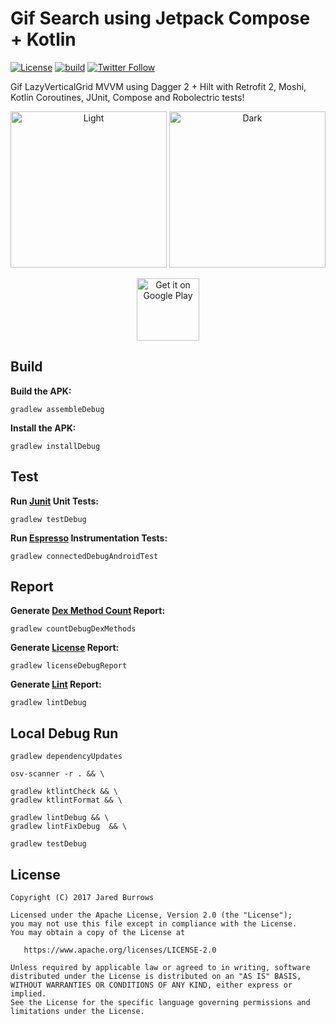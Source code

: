 # Gif Search using Jetpack Compose + Kotlin

[![License](https://img.shields.io/badge/License-Apache%202.0-blue.svg)](https://www.apache.org/licenses/LICENSE-2.0)
[![build](https://github.com/jaredsburrows/android-gif-search/actions/workflows/build.yml/badge.svg)](https://github.com/jaredsburrows/android-gif-search/actions/workflows/build.yml)
[![Twitter Follow](https://img.shields.io/twitter/follow/jaredsburrows.svg?style=social)](https://twitter.com/jaredsburrows)


Gif LazyVerticalGrid MVVM using Dagger 2 + Hilt with Retrofit 2, Moshi, Kotlin Coroutines,
JUnit, Compose and Robolectric tests!

<p align="center">
  <a href="https://i.imgur.com/FldABUz.png" target="_blank"><img src="https://i.imgur.com/FldABUz.png" width="250px" alt="Light"/></a>
  <a href="https://i.imgur.com/gqhJIqh.png" target="_blank"><img src="https://i.imgur.com/gqhJIqh.png" width="250px" alt="Dark"/></a>
</p>

<p align="center">
  <a href="https://play.google.com/store/apps/details?id=com.burrowsapps.gif.search"><img src="https://play.google.com/intl/en_us/badges/static/images/badges/en_badge_web_generic.png" alt="Get it on Google Play" height="100"/></a>
</p>

## Build

**Build the APK:**

```shell
gradlew assembleDebug
```

**Install the APK:**

```shell
gradlew installDebug
```

## Test

**Run [Junit](https://junit.org/junit4/) Unit Tests:**

```shell
gradlew testDebug
```

**Run [Espresso](https://developer.android.com/training/testing/ui-testing/espresso-testing.html)
Instrumentation Tests:**

```shell
gradlew connectedDebugAndroidTest
```

## Report

**Generate [Dex Method Count](https://github.com/KeepSafe/dexcount-gradle-plugin) Report:**

```shell
gradlew countDebugDexMethods
```

**Generate [License](https://github.com/jaredsburrows/gradle-license-plugin) Report:**

```shell
gradlew licenseDebugReport
```

**Generate [Lint](https://developer.android.com/tools/help/lint.html) Report:**

```shell
gradlew lintDebug
```

## Local Debug Run

```shell
gradlew dependencyUpdates
```

```shell
osv-scanner -r . && \

gradlew ktlintCheck && \
gradlew ktlintFormat && \

gradlew lintDebug && \
gradlew lintFixDebug  && \

gradlew testDebug
```

## License

```
Copyright (C) 2017 Jared Burrows

Licensed under the Apache License, Version 2.0 (the "License");
you may not use this file except in compliance with the License.
You may obtain a copy of the License at

   https://www.apache.org/licenses/LICENSE-2.0

Unless required by applicable law or agreed to in writing, software
distributed under the License is distributed on an "AS IS" BASIS,
WITHOUT WARRANTIES OR CONDITIONS OF ANY KIND, either express or implied.
See the License for the specific language governing permissions and
limitations under the License.
```
